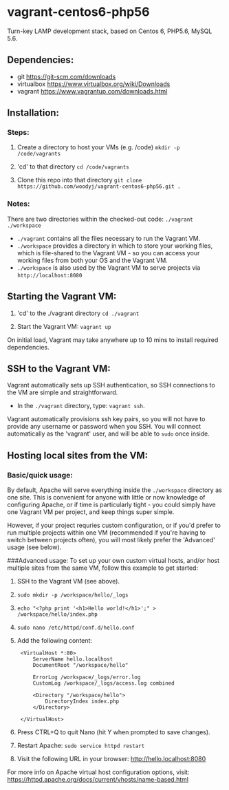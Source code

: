 # vagrant-centos6-php56
Turn-key LAMP development stack, based on Centos 6, PHP5.6, MySQL 5.6.

## Dependencies:
- git https://git-scm.com/downloads
- virtualbox https://www.virtualbox.org/wiki/Downloads
- vagrant https://www.vagrantup.com/downloads.html

## Installation:
### Steps:
1. Create a directory to host your VMs (e.g. /code)
	`mkdir -p /code/vagrants`

2. 'cd' to that directory
	`cd /code/vagrants`

3. Clone this repo into that directory 
	`git clone https://github.com/woodyj/vagrant-centos6-php56.git .`

### Notes:
There are two directories within the checked-out code:
  `./vagrant`
  `./workspace`
  
- `./vagrant` contains all the files necessary to run the Vagrant VM.
- `./workspace` provides a directory in which to store your working files, which is file-shared to the Vagrant VM - so you can access your working files from both your OS and the Vagrant VM.
- `./workspace` is also used by the Vagrant VM to serve projects via `http://localhost:8080`

## Starting the Vagrant VM:
1. 'cd' to the ./vagrant directory
	`cd ./vagrant`

2. Start the Vagrant VM:
  `vagrant up`

On initial load, Vagrant may take anywhere up to 10 mins to install required dependencies.

## SSH to the Vagrant VM:
Vagrant automatically sets up SSH authentication, so SSH connections to the VM are simple and straightforward.

- In the `./vagrant` directory, type: `vagrant ssh`.

Vagrant automatically provisions ssh key pairs, so you will not have to provide any username or password when you SSH.  You will connect automatically as the 'vagrant' user, and will be able to `sudo` once inside.

## Hosting local sites from the VM:
### Basic/quick usage:
By default, Apache will serve everything inside the `./workspace` directory as one site.  This is convenient for anyone with little or now knowledge of configuring Apache, or if time is particularly tight - you could simply have one Vagrant VM per project, and keep things super simple.

However, if your project requries custom configuration, or if you'd prefer to run multiple projects within one VM (recommended if you're having to switch between projects often), you will most likely prefer the 'Advanced' usage (see below).

###Advanced usage:
To set up your own custom virtual hosts, and/or host multiple sites from the same VM, follow this example to get started:

1. SSH to the Vagrant VM (see above).
2. `sudo mkdir -p /workspace/hello/_logs`
3. `echo "<?php print '<h1>Hello world!</h1>';" > /workspace/hello/index.php`
4. `sudo nano /etc/httpd/conf.d/hello.conf`
5. Add the following content:

		<VirtualHost *:80>
			ServerName hello.localhost
			DocumentRoot "/workspace/hello"
        
			ErrorLog /workspace/_logs/error.log
			CustomLog /workspace/_logs/access.log combined

			<Directory "/workspace/hello">
				DirectoryIndex index.php
			</Directory>

		</VirtualHost>

6. Press CTRL+Q to quit Nano (hit Y when prompted to save changes).
7. Restart Apache: `sudo service httpd restart`
8. Visit the following URL in your browser: http://hello.localhost:8080

For more info on Apache virtual host configuration options, visit: https://httpd.apache.org/docs/current/vhosts/name-based.html
